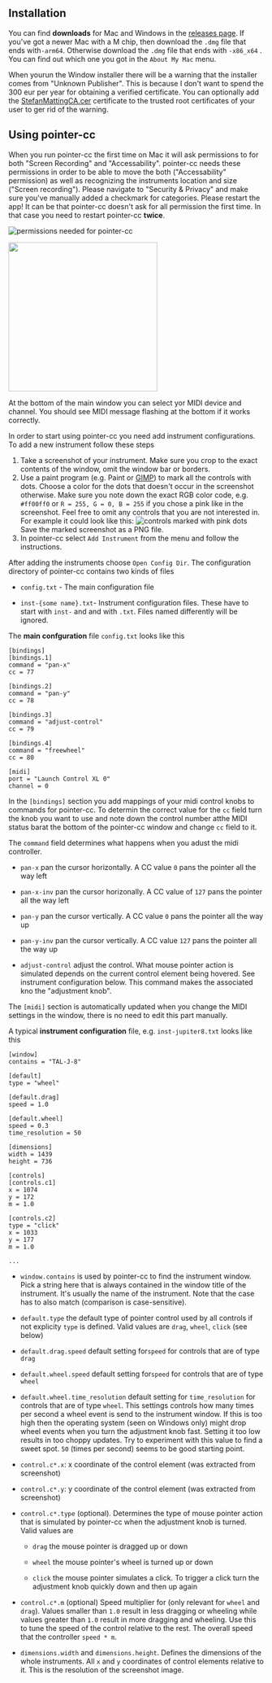 ## Installation

You can find **downloads** for Mac and Windows in the [releases page](https://github.com/smatting/pointer-cc/releases). If you've got a newer Mac with a M chip, then download the `.dmg`  file that ends with`-arm64`. Otherwise download the `.dmg` file that ends with `-x86_x64` . You can find out which one you got in the `About My Mac` menu.

When yourun the Window installer there will be a warning that the installer comes from "Unknown Publisher". This is because I don't want to spend the 300 eur per year for obtaining a verified certificate. You can optionally add the [StefanMattingCA.cer](https://raw.githubusercontent.com/smatting/pointer-cc/main/certs/StefanMattingCA.cer) certificate to the trusted root certificates of your user to ger rid of the warning.

## Using pointer-cc

When you run pointer-cc the first time on Mac it will ask permissions to for both "Screen Recording" and "Accessability". pointer-cc needs these permissions in order to be able to move the both ("Accessability" permission) as well as recognizing the instruments location and size ("Screen recording"). Please navigate to "Security & Privacy" and make sure you've manually added a checkmark for categories. Please restart the app! It can be that pointer-cc doesn't ask for all permission the first time. In that case you need to restart pointer-cc **twice**.

![permissions needed for pointer-cc](docs/mac-permissions.gif) 

<img title="" src="docs/main-window-unconfigured-win32.png" alt="" width="293">

At the bottom of the main window you can select yor MIDI device and channel. You should see MIDI message flashing at the bottom if it works correctly.



In order to start using pointer-cc you need add instrument configurations. To add a new instrument follow these steps

1. Take a screenshot of your instrument. Make sure you crop to the exact contents of the window, omit the window bar or borders.
2. Use a paint program (e.g. Paint or [GIMP](https://www.gimp.org/)) to mark all the controls with dots. Choose a color for the dots that doesn't occur in the screenshot otherwise. Make sure you note down the exact RGB color code, e.g. `#ff00ff0` or `R = 255, G = 0, B = 255` if you chose a pink like in the screenshot. Feel free to omit any controls that you are not interested in. For example it could look like this:
   ![controls marked with pink dots](docs/obxd-marked.jpg)
   Save the marked screenshot as a PNG file.
3. In pointer-cc select `Add Instrument` from the menu and follow the instructions.

After adding the instruments choose `Open Config Dir`. The configuration directory of pointer-cc contains two kinds of files

- `config.txt` - The main configuration file

- `inst-{some name}.txt`- Instrument configuration files. These have to start with `inst-` and and with `.txt`. Files named differently will be ignored.

The **main confguration** file `config.txt` looks like this

```
[bindings]
[bindings.1]
command = "pan-x"
cc = 77

[bindings.2]
command = "pan-y"
cc = 78

[bindings.3]
command = "adjust-control"
cc = 79

[bindings.4]
command = "freewheel"
cc = 80

[midi]
port = "Launch Control XL 0"
channel = 0

```

In the `[bindings]` section you add mappings of your midi control knobs to commands for pointer-cc. To determin the correct value for the  `cc` field turn the knob you want to use and note down the control number atthe MIDI status barat the bottom of the pointer-cc window and change `cc` field to it.

The `command` field determines what happens when you adust the midi controller.

- `pan-x` pan the cursor horizontally. A CC value `0` pans the pointer all the way left

- `pan-x-inv` pan the cursor horizonally. A CC value of `127` pans the pointer  all the way left

- `pan-y` pan the cursor vertically. A CC value `0` pans the pointer all the way up 

- `pan-y-inv` pan the cursor vertically. A CC value `127` pans the pointer all the way up

- `adjust-control` adjust the control. What mouse pointer action is simulated depends on the current control element being hovered. See instrument configuration below. This command makes the associated kno the "adjustment knob".

The `[midi]` section is automatically updated when you change the MIDI settings in the window, there is no need to edit this part manually.

A typical **instrument configuration** file, e.g. `inst-jupiter8.txt` looks like this

```
[window]
contains = "TAL-J-8"

[default]
type = "wheel"

[default.drag]
speed = 1.0

[default.wheel]
speed = 0.3
time_resolution = 50

[dimensions]
width = 1439
height = 736

[controls]
[controls.c1]
x = 1074
y = 172
m = 1.0

[controls.c2]
type = "click"
x = 1033
y = 177
m = 1.0

...
```

- `window.contains` is used by pointer-cc to find the instrument window. Pick a string here that is always contained in the window title of the instrument. It's usually the name of the instrument. Note that the case has to also match (comparison is case-sensitive).

- `default.type` the default type of pointer control used by all controls if not explicity `type` is defined. Valid values are `drag`, `wheel`, `click` (see below)

- `default.drag.speed` default setting for`speed` for controls that are of type `drag`

- `default.wheel.speed` default setting for`speed` for controls that are of type `wheel`

- `default.wheel.time_resolution` default setting for `time_resolution` for controls that are of type `wheel`. This settings controls how many times per second a wheel event is send to the instrument window. If this is too high then the operating system (seen on Windows only) might drop wheel events when you turn the adjustment knob fast. Setting it too low results in too choppy updates. Try to experiment with this value to find a sweet spot. `50` (times per second) seems to be good starting point.

- `control.c*.x`: x coordinate of the control element (was extracted from screenshot)

- `control.c*.y`: y coordinate of the control element (was extracted from screenshot)

- `control.c*.type` (optional). Determines the type of mouse pointer action that is simulated by pointer-cc when the adjustment knob is turned. Valid values are
  
  - `drag` the mouse pointer is dragged up or down
  
  - `wheel` the mouse pointer's wheel is turned up or down
  
  - `click` the mouse pointer simulates a click. To trigger a click turn the adjustment knob quickly down and then up again

- `control.c*.m` (optional) Speed multiplier for (only relevant for `wheel` and `drag`). Values smaller than `1.0` result in less dragging or wheeling while values greater than `1.0` result in more dragging and wheeling. Use this to tune the speed of the control relative to the rest. The overall speed that the controller `speed * m`.

- `dimensions.width` and `dimensions.height`. Defines the dimensions of the whole instruments. All `x` and `y` coordinates of control elements relative to it. This is the resolution of the screenshot image.
